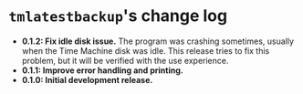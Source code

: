 `tmlatestbackup`'s change log
=============================

- **0.1.2: Fix idle disk issue.** The program was crashing sometimes, usually when the Time Machine disk was idle. This release tries to fix this problem, but it will be verified with the use experience.
- **0.1.1: Improve error handling and printing.**
- **0.1.0: Initial development release.**
